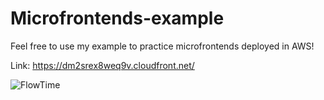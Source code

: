 # Microfrontends-example
Feel free to use my example to practice microfrontends deployed in AWS!
  
Link: https://dm2srex8weq9v.cloudfront.net/

![FlowTime](<img width="1440" alt="Screenshot 2022-09-02 at 14 53 43" src="https://user-images.githubusercontent.com/75219640/188150345-b6b2f06c-8226-4598-b297-69d57e8e7a83.png">)
